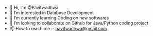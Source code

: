 - 👋 Hi, I’m @Pavitwadhwa
- 👀 I’m interested in Database Development
- 🌱 I’m currently learning Coding on new softwares
- 💞️ I’m looking to collaborate on Github for Java/Python coding project
- 📫 How to reach me :- pavitwadhwa@gmail.com

<!---
Pavitwadhwa/Pavitwadhwa is a ✨ special ✨ repository because its `README.md` (this file) appears on your GitHub profile.
You can click the Preview link to take a look at your changes.
--->
